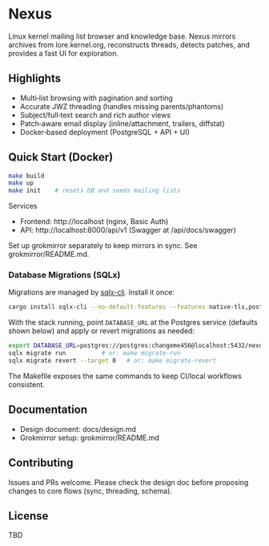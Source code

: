 # Nexus

Linux kernel mailing list browser and knowledge base. Nexus mirrors archives from lore.kernel.org, reconstructs threads, detects patches, and provides a fast UI for exploration.

## Highlights

- Multi‑list browsing with pagination and sorting
- Accurate JWZ threading (handles missing parents/phantoms)
- Subject/full‑text search and rich author views
- Patch‑aware email display (inline/attachment, trailers, diffstat)
- Docker‑based deployment (PostgreSQL + API + UI)

## Quick Start (Docker)

```bash
make build
make up
make init    # resets DB and seeds mailing lists
```

Services
- Frontend: http://localhost (nginx, Basic Auth)
- API: http://localhost:8000/api/v1 (Swagger at /api/docs/swagger)

Set up grokmirror separately to keep mirrors in sync. See grokmirror/README.md.

### Database Migrations (SQLx)

Migrations are managed by [sqlx-cli](https://github.com/launchbadge/sqlx/tree/main/sqlx-cli). Install it once:

```bash
cargo install sqlx-cli --no-default-features --features native-tls,postgres
```

With the stack running, point `DATABASE_URL` at the Postgres service (defaults shown below) and apply or revert migrations as needed:

```bash
export DATABASE_URL=postgres://postgres:changeme456@localhost:5432/nexus
sqlx migrate run          # or: make migrate-run
sqlx migrate revert --target 0   # or: make migrate-revert
```

The Makefile exposes the same commands to keep CI/local workflows consistent.

## Documentation

- Design document: docs/design.md
- Grokmirror setup: grokmirror/README.md

## Contributing

Issues and PRs welcome. Please check the design doc before proposing changes to core flows (sync, threading, schema).

## License

TBD
